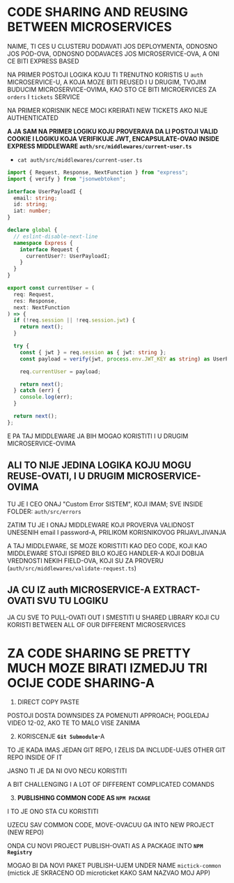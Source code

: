 # CODE SHARING AND REUSING BETWEEN MICROSERVICES

NAIME, TI CES U CLUSTERU DODAVATI JOS DEPLOYMENTA, ODNOSNO JOS POD-OVA, ODNOSNO DODAVACES JOS MICROSERVICE-OVA, A ONI CE BITI EXPRESS BASED

NA PRIMER POSTOJI LOGIKA KOJU TI TRENUTNO KORISTIS U `auth` MICROSERVICE-U, A KOJA MOZE BITI REUSED I U DRUGIM, TVOJIM BUDUCIM MICROSERVICE-OVIMA, KAO STO CE BITI MICROERVICES ZA `orders` I `tickets` SERVICE

NA PRIMER KORISNIK NECE MOCI KREIRATI NEW TICKETS AKO NIJE AUTHENTICATED

**A JA SAM NA PRIMER LOGIKU KOJU PROVERAVA DA LI POSTOJI VALID COOKIE I LOGIKU KOJA VERIFIKUJE JWT, ENCAPSULATE-OVAO INSIDE EXPRESS MIDDLEWARE `auth/src/middlewares/current-user.ts`**

- `cat auth/src/middlewares/current-user.ts`

```ts
import { Request, Response, NextFunction } from "express";
import { verify } from "jsonwebtoken";

interface UserPayloadI {
  email: string;
  id: string;
  iat: number;
}

declare global {
  // eslint-disable-next-line
  namespace Express {
    interface Request {
      currentUser?: UserPayloadI;
    }
  }
}

export const currentUser = (
  req: Request,
  res: Response,
  next: NextFunction
) => {
  if (!req.session || !req.session.jwt) {
    return next();
  }

  try {
    const { jwt } = req.session as { jwt: string };
    const payload = verify(jwt, process.env.JWT_KEY as string) as UserPayloadI;

    req.currentUser = payload;

    return next();
  } catch (err) {
    console.log(err);
  }

  return next();
};

```

E PA TAJ MIDDLEWARE JA BIH MOGAO KORISTITI I U DRUGIM MICROSERVICE-OVIMA

## ALI TO NIJE JEDINA LOGIKA KOJU MOGU REUSE-OVATI, I U DRUGIM MICROSERVICE-OVIMA

TU JE I CEO ONAJ "Custom Error SISTEM", KOJI IMAM; SVE INSIDE FOLDER: `auth/src/errors`

ZATIM TU JE I ONAJ MIDDLEWARE KOJI PROVERVA VALIDNOST UNESENIH email I password-A, PRILIKOM KORISNIKOVOG PRIJAVLJIVANJA

A TAJ MIDDLEWARE, SE MOZE KORISTITI KAO DEO CODE, KOJI KAO MIDDLEWARE STOJI ISPRED BILO KOJEG HANDLER-A KOJI DOBIJA VREDNOSTI NEKIH FIELD-OVA, KOJI SU ZA PROVERU (`auth/src/middlewares/validate-request.ts`)

## JA CU IZ auth MICROSERVICE-A EXTRACT-OVATI SVU TU LOGIKU

JA CU SVE TO PULL-OVATI OUT I SMESTITI U SHARED LIBRARY KOJI CU KORISTI BETWEEN ALL OF OUR DIFFERENT MICROSERVICES

# ZA CODE SHARING SE PRETTY MUCH MOZE BIRATI IZMEDJU TRI OCIJE CODE SHARING-A

1. DIRECT COPY PASTE

POSTOJI DOSTA DOWNSIDES ZA POMENUTI APPROACH; POGLEDAJ VIDEO 12-02, AKO TE TO MALO VISE ZANIMA

2. KORISCENJE **`Git Submodule`**-A

TO JE KADA IMAS JEDAN GIT REPO, I ZELIS DA INCLUDE-UJES OTHER GIT REPO INSIDE OF IT

JASNO TI JE DA NI OVO NECU KORISTITI

A BIT CHALLENGING I A LOT OF DIFFERENT COMPLICATED COMANDS

3. **PUBLISHING COMMON CODE AS `NPM PACKAGE`**

I TO JE ONO STA CU KORISTITI

UZECU SAV COMMON CODE, MOVE-OVACUU GA INTO NEW PROJECT (NEW REPO)

ONDA CU NOVI PROJECT PUBLISH-OVATI AS A PACKAGE INTO **`NPM Registry`**

MOGAO BI DA NOVI PAKET PUBLISH-UJEM UNDER NAME `mictick-common` (mictick JE SKRACENO OD microticket KAKO SAM NAZVAO MOJ APP)

